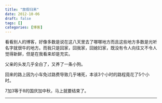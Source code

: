 ```yaml
---
title: "放假归来"
date: 2012-10-06
draft: false
tags: []
categories: [博客]
---
```


看看别人的博客，好像多数是说在这八天里去了哪哪地方而且这些地方多数是光听名字就很牛的地方。而我只是回家，回我家，回媳妇家，既没有令人向往又不令人觉得新鲜，但是在我看来却是充实。

父亲的头发几乎全白了，又养了一条小狗。

回来的路上因为小车免过路费导致几乎堵死，本该3个小时的路程竟花了5个小时。

7加3等于8的国庆加中秋，马上就要结束了。
 
- - -
 